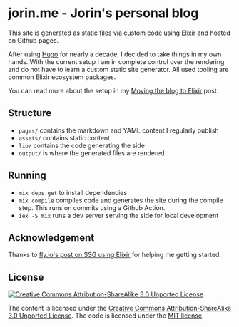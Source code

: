 # jorin.me - Jorin's personal blog

This site is generated as static files via custom code using [Elixir](https://elixir-lang.org/) and hosted on Github pages.

After using [Hugo](https://gohugo.io/) for nearly a decade, I decided to take things in my own hands.
With the current setup I am in complete control over the rendering and do not have to learn a custom static site generator.
All used tooling are common Elixir ecosystem packages.

You can read more about the setup in my [Moving the blog to Elixir](https://jorin.me/moving-blog-to-elixir/) post.


## Structure

- `pages/` contains the markdown and YAML content I regularly publish
- `assets/` contains static content
- `lib/` contains the code generating the side
- `output/` is where the generated files are rendered


## Running

- `mix deps.get` to install dependencies
- `mix compile` compiles code and generates the site during the compile step. This runs on commits using a Github Action.
- `iex -S mix` runs a dev server serving the side for local development


## Acknowledgement

Thanks to [fly.io's post on SSG using Elixir](https://fly.io/phoenix-files/crafting-your-own-static-site-generator-using-phoenix/) for helping me getting started.


## License

[![Creative Commons Attribution-ShareAlike 3.0 Unported License](https://licensebuttons.net/l/by-sa/3.0/80x15.png)](https://creativecommons.org/licenses/by-sa/3.0/)

The content is licensed under the [Creative Commons Attribution-ShareAlike 3.0 Unported License](https://creativecommons.org/licenses/by-sa/3.0/). The code is licensed under the [MIT license](https://opensource.org/licenses/MIT).
